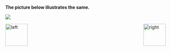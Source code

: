 

<b>The picture below illustrates the same.</b>


<img src="https://cloud.githubusercontent.com/assets/14101008/11172612/53b524a2-8bc7-11e5-8472-3f640dd3ab52.PNG"></img>


<img align="left" alt="left" src="https://cloud.githubusercontent.com/assets/14101008/11165526/091b197c-8acf-11e5-8ac1-3a1e5042ed78.png" width="70" height="70"></img>
<img align="right" alt="right" src="https://cloud.githubusercontent.com/assets/14101008/11165527/0a4289a2-8acf-11e5-8378-c5e3a55ab4dc.png" width="70" height="70"></img>

